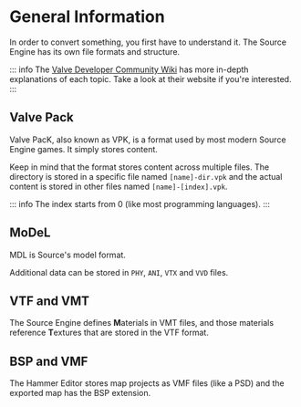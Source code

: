 # General Information

In order to convert something, you first have to understand it. The Source Engine has its own file formats and structure.

::: info
The [Valve Developer Community Wiki](https://developer.valvesoftware.com/wiki/) has more in-depth explanations of each topic. Take a look at their website if you're interested.
:::

## Valve Pack

Valve PacK, also known as VPK, is a format used by most modern Source Engine games. It simply stores content.

Keep in mind that the format stores content across multiple files. The directory is stored in a specific file named ``[name]-dir.vpk`` and the actual content is stored in other files named ``[name]-[index].vpk``.

::: info
The index starts from 0 (like most programming languages).
:::

## MoDeL

MDL is Source's model format.

Additional data can be stored in ``PHY``, ``ANI``, ``VTX`` and ``VVD`` files.

## VTF and VMT

The Source Engine defines **M**aterials in VMT files, and those materials reference **T**extures that are stored in the VTF format.

## BSP and VMF

The Hammer Editor stores map projects as VMF files (like a PSD) and the exported map has the BSP extension.
